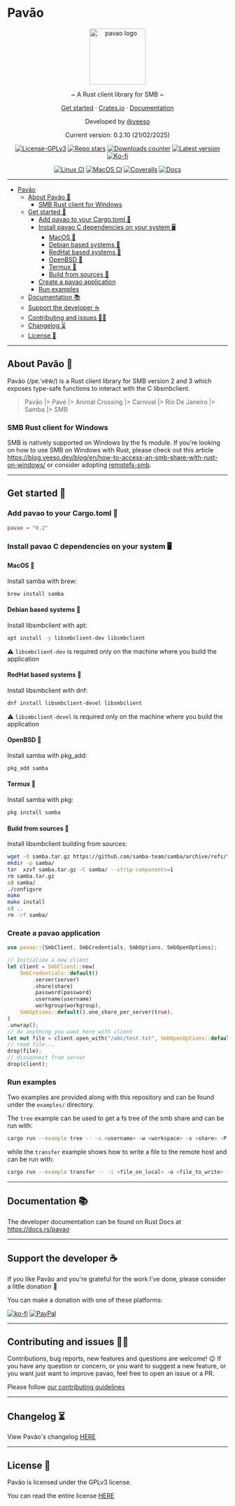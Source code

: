 # Pavão

<p align="center">
  <img src="docs/images/pavao.png" alt="pavao logo" width="128" height="128" />
</p>

<p align="center">~ A Rust client library for SMB ~</p>
<p align="center">
  <a href="#get-started-">Get started</a>
  ·
  <a href="https://crates.io/crates/pavao" target="_blank">Crates.io</a>
  ·
  <a href="https://docs.rs/pavao" target="_blank">Documentation</a>
</p>
<p align="center">Developed by <a href="https://veeso.me/" target="_blank">@veeso</a></p>
<p align="center">Current version: 0.2.10 (21/02/2025)</p>

<p align="center">
  <a href="https://www.gnu.org/licenses/gpl-3.0"
    ><img
      src="https://img.shields.io/badge/License-GPLv3-blue.svg"
      alt="License-GPLv3"
  /></a>
  <a href="https://github.com/veeso/pavao/stargazers"
    ><img
      src="https://img.shields.io/github/stars/veeso/pavao.svg?style=plain"
      alt="Repo stars"
  /></a>
  <a href="https://crates.io/crates/pavao"
    ><img
      src="https://img.shields.io/crates/d/pavao.svg"
      alt="Downloads counter"
  /></a>
  <a href="https://crates.io/crates/pavao"
    ><img
      src="https://img.shields.io/crates/v/pavao.svg"
      alt="Latest version"
  /></a>
  <a href="https://ko-fi.com/veeso">
    <img
      src="https://img.shields.io/badge/donate-ko--fi-red"
      alt="Ko-fi"
  /></a>
</p>
<p align="center">
  <a href="https://github.com/veeso/pavao/actions"
    ><img
      src="https://github.com/veeso/pavao/workflows/Linux/badge.svg"
      alt="Linux CI"
  /></a>
  <a href="https://github.com/veeso/pavao/actions"
    ><img
      src="https://github.com/veeso/pavao/workflows/MacOS/badge.svg"
      alt="MacOS CI"
  /></a>
  <a href="https://coveralls.io/github/veeso/pavao"
    ><img
      src="https://coveralls.io/repos/github/veeso/pavao/badge.svg"
      alt="Coveralls"
  /></a>
   <a href="https://docs.rs/pavao"
    ><img
      src="https://docs.rs/pavao/badge.svg"
      alt="Docs"
  /></a>
</p>

---

- [Pavão](#pavão)
  - [About Pavão 🦚](#about-pavão-)
    - [SMB Rust client for Windows](#smb-rust-client-for-windows)
  - [Get started 🏁](#get-started-)
    - [Add pavao to your Cargo.toml 🦀](#add-pavao-to-your-cargotoml-)
    - [Install pavao C dependencies on your system 🖥️](#install-pavao-c-dependencies-on-your-system-️)
      - [MacOS 🍎](#macos-)
      - [Debian based systems 🐧](#debian-based-systems-)
      - [RedHat based systems 🐧](#redhat-based-systems-)
      - [OpenBSD 🐡](#openbsd-)
      - [Termux 🤖](#termux-)
      - [Build from sources 📁](#build-from-sources-)
    - [Create a pavao application](#create-a-pavao-application)
    - [Run examples](#run-examples)
  - [Documentation 📚](#documentation-)
  - [Support the developer ☕](#support-the-developer-)
  - [Contributing and issues 🤝🏻](#contributing-and-issues-)
  - [Changelog ⏳](#changelog-)
  - [License 📃](#license-)

---

## About Pavão 🦚

Pavão (/pɐ.ˈvɐ̃w̃/) is a Rust client library for SMB version 2 and 3 which exposes type-safe functions to interact with the C libsmbclient.

> Pavão |> Pavé |> Animal Crossing |> Carnival |> Rio De Janeiro |> Samba |> SMB

### SMB Rust client for Windows

SMB is natively supported on Windows by the fs module. If you're looking on how to use SMB on Windows with Rust, please check out this article <https://blog.veeso.dev/blog/en/how-to-access-an-smb-share-with-rust-on-windows/> or consider adopting [remotefs-smb](https://github.com/veeso/remotefs-rs-smb).

---

## Get started 🏁

### Add pavao to your Cargo.toml 🦀

```toml
pavao = "0.2"
```

### Install pavao C dependencies on your system 🖥️

#### MacOS 🍎

Install samba with brew:

```sh
brew install samba
```

#### Debian based systems 🐧

Install libsmbclient with apt:

```sh
apt install -y libsmbclient-dev libsmbclient
```

⚠️ `libsmbclient-dev` is required only on the machine where you build the application

#### RedHat based systems 🐧

Install libsmbclient with dnf:

```sh
dnf install libsmbclient-devel libsmbclient
```

⚠️ `libsmbclient-devel` is required only on the machine where you build the application

#### OpenBSD 🐡

Install samba with pkg_add:

```sh
pkg_add samba
```

#### Termux 🤖

Install samba with pkg:

```sh
pkg install samba
```

#### Build from sources 📁

Install libsmbclient building from sources:

```sh
wget -O samba.tar.gz https://github.com/samba-team/samba/archive/refs/tags/samba-4.16.1.tar.gz
mkdir -p samba/
tar  xzvf samba.tar.gz -C samba/ --strip-components=1
rm samba.tar.gz
cd samba/
./configure
make
make install
cd ..
rm -rf samba/
```

### Create a pavao application

```rust
use pavao::{SmbClient, SmbCredentials, SmbOptions, SmbOpenOptions};

// Initialize a new client
let client = SmbClient::new(
    SmbCredentials::default()
        .server(server)
        .share(share)
        .password(password)
        .username(username)
        .workgroup(workgroup),
    SmbOptions::default().one_share_per_server(true),
)
.unwrap();
// do anything you want here with client
let mut file = client.open_with("/abc/test.txt", SmbOpenOptions::default().read(true)).unwrap();
// read file...
drop(file);
// disconnect from server
drop(client);

```

### Run examples

Two examples are provided along with this repository and can be found under the `examples/` directory.

The `tree` example can be used to get a fs tree of the smb share and can be run with:

```sh
cargo run --example tree -- -u <username> -w <workspace> -s <share> -P <password> smb://<hostname>
```

while the `transfer` example shows how to write a file to the remote host and can be run with:

```sh
cargo run --example transfer -- -i <file_on_local> -o <file_to_write> -u <username> -w <workspace> -s <share> -P <password> smb://<hostname>
```

---

## Documentation 📚

The developer documentation can be found on Rust Docs at <https://docs.rs/pavao>

---

## Support the developer ☕

If you like Pavão and you're grateful for the work I've done, please consider a little donation 🥳

You can make a donation with one of these platforms:

[![ko-fi](https://img.shields.io/badge/Ko--fi-F16061?style=for-the-badge&logo=ko-fi&logoColor=white)](https://ko-fi.com/veeso)
[![PayPal](https://img.shields.io/badge/PayPal-00457C?style=for-the-badge&logo=paypal&logoColor=white)](https://www.paypal.me/chrisintin)

---

## Contributing and issues 🤝🏻

Contributions, bug reports, new features and questions are welcome! 😉
If you have any question or concern, or you want to suggest a new feature, or you want just want to improve pavao, feel free to open an issue or a PR.

Please follow [our contributing guidelines](CONTRIBUTING.md)

---

## Changelog ⏳

View Pavão's changelog [HERE](CHANGELOG.md)

---

## License 📃

Pavão is licensed under the GPLv3 license.

You can read the entire license [HERE](LICENSE)
